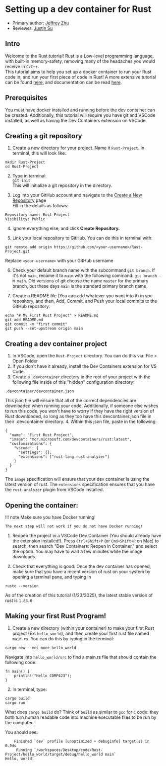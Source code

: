 # Setting up a dev container for Rust
* Primary author: [Jeffrey Zhu](https://github.com/JeffJeffisawesome)
* Reviewer: [Justin Su](https://github.com/jsu21ges)

## Intro

Welcome to the Rust tutorial! Rust is a Low-level programming language, with built-in memory-safety, removing many of the headaches you would receive in ```C/C++.```  
This tutorial aims to help you set up a docker container to run your Rust code in, and run your first piece of code in Rust! A more extensive tutorial can be found [here](https://doc.rust-lang.org/book/), and documentation can be read [here](https://doc.rust-lang.org/std/index.html).

## Prerequisites

You must have docker installed and running before the dev container can be created. Additionally, this tutorial will require you have git and VSCode installed, as well as having the Dev Containers extension on VSCode.

## Creating a git repository

1. Create a new directory for your project. Name it ```Rust-Project```. In terminal, this will look like:
```
mkdir Rust-Project
cd Rust-Project
```

2. Type in terminal:  
```git init```  
This will initialize a git repository in the directory.

3. Log into your GitHub account and navigate to the [Create a New Repository](https://github.com/new) page  
Fill in the details as follows:
```
Repository name: Rust-Project  
Visibility: Public
```
4. Ignore everything else, and click **Create Repository.** 

5. Link your local repository to GitHub. You can do this in terminal with:
```
git remote add origin https://github.com/<your-username>/Rust-Project.git
```
Replace `<your-username>` with your GitHub username

6. Check your default branch name with the subcommand `git branch`. If it's not `main`, rename it to `main` with the following command: `git branch -M main`. Old versions of git choose the name `master` for the primary branch, but these days `main` is the standard primary branch name.

7. Create a README file (You can add whatever you want into it) in you repository, and then, Add, Commit, and Push your local commits to the GitHub repository:
```
echo "# My First Rust Project" > README.md
git add README.md
git commit -m "first commit"
git push --set-upstream origin main
```

## Creating a dev container project

1. In VSCode, open the ```Rust-Project``` directory. You can do this via: File > Open Folder
2. If you don't have it already, install the Dev Containers extension for VS Code.
3. Create a ```.devcontainer``` directory in the root of your project with the following file inside of this "hidden" configuration directory:
```
.devcontainer/devcontainer.json
```
This json file will ensure that all of the correct dependencies are downloaded when running your code. Additionally, if someone else wishes to run this code, you won't have to worry if they have the right version of Rust downloaded, so long as they too have this devcontainer.json file in their .devcontainer directory.
4. Within this json file, paste in the following:
  ```
  {
    "name": "First Rust Project",
    "image": "mcr.microsoft.com/devcontainers/rust:latest",
    "customizations": {
      "vscode": {
        "settings": {},
        "extensions": ["rust-lang.rust-analyzer"]
      }
    }
  }
  ```
  The `image` specification will ensure that your dev container is using the latest version of rust. The `extensions` specification ensures that you have the `rust-analyzer` plugin from VSCode installed.

## Opening the container:

!!! note 
    Make sure you have Docker running!

    The next step will not work if you do not have Docker running!

1. Reopen the project in a VSCode Dev Container (You should already have the extension installed!).  Press ```Ctrl+Shift+P``` (or ```Cmd+Shift+P``` on Mac) to search, then search "Dev Containers: Reopen in Container," and select the option. You may have to wait a few minutes while the image downloads.

2. Check that everything is good: Once the dev container has opened, make sure that you have a recent version of rust on your system by opening a terminal pane, and typing in
```
rustc --version
```
As of the creation of this tutorial (1/23/2025), the latest stable version of rust is ```1.83.0```

## Making your first Rust Program!

1. Create a new directory (within your container) to make your first Rust project (Ex: ```hello_world```), and then create your first rust file named ```main.rs```. You can do this by typing in the terminal:
```
cargo new --vcs none hello_world
```
Navigate into `hello_world/src` to find a main.rs file that should contain the following code:
```
fn main() {
    println!("Hello COMP423");
}
```

2. In terminal, type:
```
cargo build
cargo run
```
What does `cargo build` do? Think of `build` as similar to `gcc` for `C` code: they both turn human readable code into machine executable files to be run by the computer.

You should see:
```
    Finished `dev` profile [unoptimized + debuginfo] target(s) in 0.04s
     Running `/workspaces/Desktop/code/Rust-Project/hello_world/target/debug/hello_world main`
Hello, world!
```